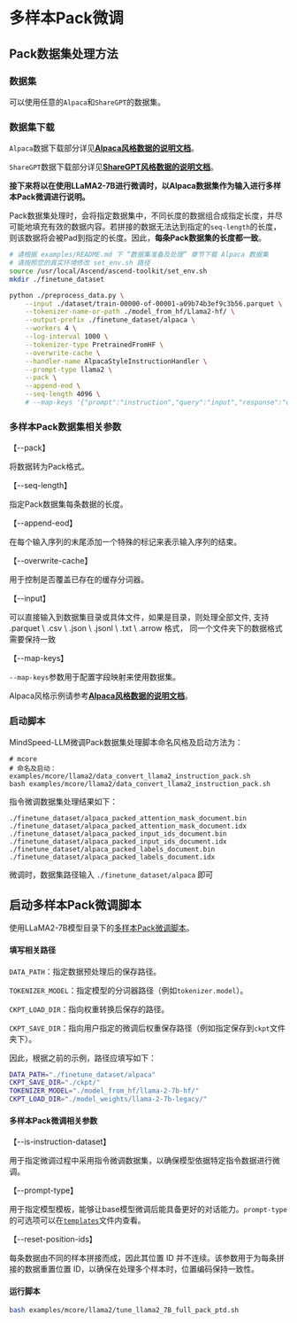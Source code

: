 # 多样本Pack微调

## Pack数据集处理方法

### 数据集

可以使用任意的`Alpaca`和`ShareGPT`的数据集。

### 数据集下载

`Alpaca`数据下载部分详见[**Alpaca风格数据的说明文档**](alpaca_dataset.md)。

`ShareGPT`数据下载部分详见[**ShareGPT风格数据的说明文档**](sharegpt_dataset.md)。

**接下来将以在使用LLaMA2-7B进行微调时，以Alpaca数据集作为输入进行多样本Pack微调进行说明。**

Pack数据集处理时，会将指定数据集中，不同长度的数据组合成指定长度，并尽可能地填充有效的数据内容。若拼接的数据无法达到指定的`seq-length`的长度，则该数据将会被Pad到指定的长度。因此，**每条Pack数据集的长度都一致**。

```bash
# 请根据 examples/README.md 下 “数据集准备及处理” 章节下载 Alpaca 数据集
# 请按照您的真实环境修改 set_env.sh 路径
source /usr/local/Ascend/ascend-toolkit/set_env.sh
mkdir ./finetune_dataset

python ./preprocess_data.py \
    --input ./dataset/train-00000-of-00001-a09b74b3ef9c3b56.parquet \
    --tokenizer-name-or-path ./model_from_hf/Llama2-hf/ \
    --output-prefix ./finetune_dataset/alpaca \
    --workers 4 \
    --log-interval 1000 \
    --tokenizer-type PretrainedFromHF \
    --overwrite-cache \
    --handler-name AlpacaStyleInstructionHandler \
    --prompt-type llama2 \
    --pack \
    --append-eod \
    --seq-length 4096 \
    # --map-keys '{"prompt":"instruction","query":"input","response":"output"}' # 默认值，可不传
```

### 多样本Pack数据集相关参数

【--pack】

将数据转为Pack格式。

【--seq-length】

指定Pack数据集每条数据的长度。

【--append-eod】

在每个输入序列的末尾添加一个特殊的标记来表示输入序列的结束。

【--overwrite-cache】

用于控制是否覆盖已存在的缓存分词器。

【--input】

可以直接输入到数据集目录或具体文件，如果是目录，则处理全部文件, 支持 .parquet \ .csv \ .json \ .jsonl \ .txt \ .arrow 格式， 同一个文件夹下的数据格式需要保持一致 

【--map-keys】

`--map-keys`参数用于配置字段映射来使用数据集。

Alpaca风格示例请参考[**Alpaca风格数据的说明文档**](alpaca_dataset.md)。

### 启动脚本

MindSpeed-LLM微调Pack数据集处理脚本命名风格及启动方法为：

```shell
# mcore
# 命名及启动：examples/mcore/llama2/data_convert_llama2_instruction_pack.sh
bash examples/mcore/llama2/data_convert_llama2_instruction_pack.sh
```

指令微调数据集处理结果如下：

```shell
./finetune_dataset/alpaca_packed_attention_mask_document.bin
./finetune_dataset/alpaca_packed_attention_mask_document.idx
./finetune_dataset/alpaca_packed_input_ids_document.bin
./finetune_dataset/alpaca_packed_input_ids_document.idx
./finetune_dataset/alpaca_packed_labels_document.bin
./finetune_dataset/alpaca_packed_labels_document.idx
```

微调时，数据集路径输入 `./finetune_dataset/alpaca` 即可

## 启动多样本Pack微调脚本

使用LLaMA2-7B模型目录下的<a href="../../examples/mcore/llama2/tune_llama2_7B_full_pack_ptd.sh">多样本Pack微调脚本</a>。

#### 填写相关路径

`DATA_PATH`：指定数据预处理后的保存路径。

`TOKENIZER_MODEL`：指定模型的分词器路径（例如`tokenizer.model`）。

`CKPT_LOAD_DIR`：指向权重转换后保存的路径。

`CKPT_SAVE_DIR`：指向用户指定的微调后权重保存路径（例如指定保存到`ckpt`文件夹下）。

因此，根据之前的示例，路径应填写如下：

```bash
DATA_PATH="./finetune_dataset/alpaca"
CKPT_SAVE_DIR="./ckpt/"
TOKENIZER_MODEL="./model_from_hf/llama-2-7b-hf/"
CKPT_LOAD_DIR="./model_weights/llama-2-7b-legacy/"
```

#### 多样本Pack微调相关参数

【--is-instruction-dataset】

用于指定微调过程中采用指令微调数据集，以确保模型依据特定指令数据进行微调。

【--prompt-type】

用于指定模型模板，能够让base模型微调后能具备更好的对话能力。`prompt-type`的可选项可以在[`templates`](../../mindspeed_llm/tasks/preprocess/templates.py)文件内查看。

【--reset-position-ids】

每条数据由不同的样本拼接而成，因此其位置 ID 并不连续。该参数用于为每条拼接的数据重置位置 ID，以确保在处理多个样本时，位置编码保持一致性。

#### 运行脚本

```bash
bash examples/mcore/llama2/tune_llama2_7B_full_pack_ptd.sh
```
